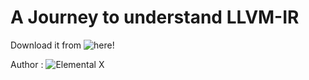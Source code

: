# A Journey to understand LLVM-IR
Download it from ![here!]("https://github.com/AXI4L/Community-Papers/blob/master/LLVM-IR/un-devs-github-io-low-level-exploration-journey-to-understanding-llvm-ir---1.pdf")

Author : ![Elemental X](https://twitter.com/ElementalX2)
